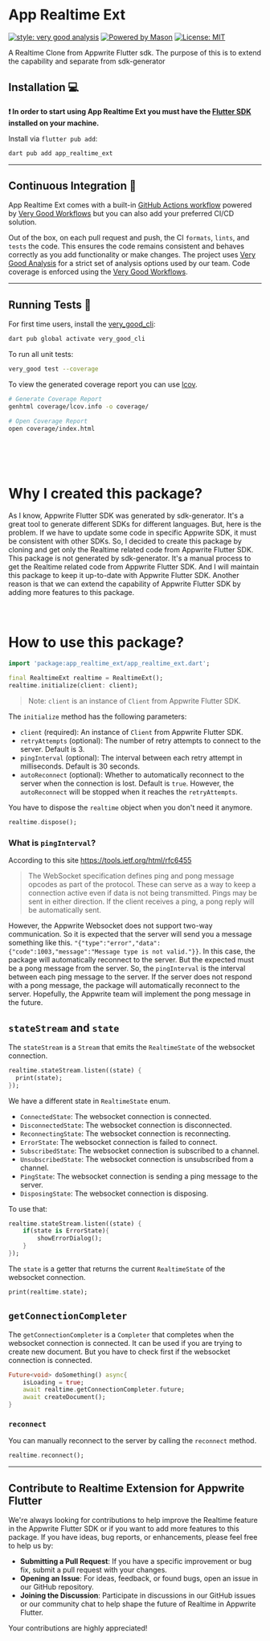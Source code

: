# App Realtime Ext

[![style: very good analysis][very_good_analysis_badge]][very_good_analysis_link]
[![Powered by Mason](https://img.shields.io/endpoint?url=https%3A%2F%2Ftinyurl.com%2Fmason-badge)](https://github.com/felangel/mason)
[![License: MIT][license_badge]][license_link]

A Realtime Clone from Appwrite Flutter sdk. The purpose of this is to extend the capability and separate from sdk-generator

## Installation 💻

**❗ In order to start using App Realtime Ext you must have the [Flutter SDK][flutter_install_link] installed on your machine.**

Install via `flutter pub add`:

```sh
dart pub add app_realtime_ext
```

---

## Continuous Integration 🤖

App Realtime Ext comes with a built-in [GitHub Actions workflow][github_actions_link] powered by [Very Good Workflows][very_good_workflows_link] but you can also add your preferred CI/CD solution.

Out of the box, on each pull request and push, the CI `formats`, `lints`, and `tests` the code. This ensures the code remains consistent and behaves correctly as you add functionality or make changes. The project uses [Very Good Analysis][very_good_analysis_link] for a strict set of analysis options used by our team. Code coverage is enforced using the [Very Good Workflows][very_good_coverage_link].

---

## Running Tests 🧪

For first time users, install the [very_good_cli][very_good_cli_link]:

```sh
dart pub global activate very_good_cli
```

To run all unit tests:

```sh
very_good test --coverage
```

To view the generated coverage report you can use [lcov](https://github.com/linux-test-project/lcov).

```sh
# Generate Coverage Report
genhtml coverage/lcov.info -o coverage/

# Open Coverage Report
open coverage/index.html
```

[flutter_install_link]: https://docs.flutter.dev/get-started/install
[github_actions_link]: https://docs.github.com/en/actions/learn-github-actions
[license_badge]: https://img.shields.io/badge/license-MIT-blue.svg
[license_link]: https://opensource.org/licenses/MIT
[logo_black]: https://raw.githubusercontent.com/VGVentures/very_good_brand/main/styles/README/vgv_logo_black.png#gh-light-mode-only
[logo_white]: https://raw.githubusercontent.com/VGVentures/very_good_brand/main/styles/README/vgv_logo_white.png#gh-dark-mode-only
[mason_link]: https://github.com/felangel/mason
[very_good_analysis_badge]: https://img.shields.io/badge/style-very_good_analysis-B22C89.svg
[very_good_analysis_link]: https://pub.dev/packages/very_good_analysis
[very_good_cli_link]: https://pub.dev/packages/very_good_cli
[very_good_coverage_link]: https://github.com/marketplace/actions/very-good-coverage
[very_good_ventures_link]: https://verygood.ventures
[very_good_ventures_link_light]: https://verygood.ventures#gh-light-mode-only
[very_good_ventures_link_dark]: https://verygood.ventures#gh-dark-mode-only
[very_good_workflows_link]: https://github.com/VeryGoodOpenSource/very_good_workflows

<br>
<br>
<br>

# Why I created this package?

As I know, Appwrite Flutter SDK was generated by sdk-generator. It's a great tool to generate different SDKs for different languages. But, here is the problem. If we have to update some code in specific Appwrite SDK, it must be consistent with other SDKs. So, I decided to create this package by cloning and get only the Realtime related code from Appwrite Flutter SDK. This package is not generated by sdk-generator. It's a manual process to get the Realtime related code from Appwrite Flutter SDK. And I will maintain this package to keep it up-to-date with Appwrite Flutter SDK. Another reason is that we can extend the capability of Appwrite Flutter SDK by adding more features to this package.
<br>
<br>
<br>

# How to use this package?

```dart
import 'package:app_realtime_ext/app_realtime_ext.dart';

final RealtimeExt realtime = RealtimeExt();
realtime.initialize(client: client);
```

> Note: `client` is an instance of `Client` from Appwrite Flutter SDK.

The `initialize` method has the following parameters:

- `client` (required): An instance of `Client` from Appwrite Flutter SDK.
- `retryAttempts` (optional): The number of retry attempts to connect to the server. Default is 3.
- `pingInterval` (optional): The interval between each retry attempt in milliseconds. Default is 30 seconds.
- `autoReconnect` (optional): Whether to automatically reconnect to the server when the connection is lost. Default is `true`. However, the `autoReconnect` will be stopped when it reaches the `retryAttempts`.
  <br>

You have to dispose the `realtime` object when you don't need it anymore.

```dart
realtime.dispose();
```

### What is `pingInterval`?

According to this site https://tools.ietf.org/html/rfc6455

> The WebSocket specification defines ping and pong message opcodes as part of the protocol. These can serve as a way to keep a connection active even if data is not being transmitted.
> Pings may be sent in either direction. If the client receives a ping, a pong reply will be automatically sent.

However, the Appwrite Websocket does not support two-way communication. So it is expected that the server will send you a message something like this. `"{"type":"error","data":{"code":1003,"message":"Message type is not valid."}}`. In this case, the package will automatically reconnect to the server. But the expected must be a pong message from the server. So, the `pingInterval` is the interval between each ping message to the server. If the server does not respond with a pong message, the package will automatically reconnect to the server. Hopefully, the Appwrite team will implement the pong message in the future.

## `stateStream` and `state`

The `stateStream` is a `Stream` that emits the `RealtimeState` of the websocket connection.

```dart
realtime.stateStream.listen((state) {
  print(state);
});

```

We have a different state in `RealtimeState` enum.

- `ConnectedState`: The websocket connection is connected.
- `DisconnectedState`: The websocket connection is disconnected.
- `ReconnectingState`: The websocket connection is reconnecting.
- `ErrorState`: The websocket connection is failed to connect.
- `SubscribedState`: The websocket connection is subscribed to a channel.
- `UnsubscribedState`: The websocket connection is unsubscribed from a channel.
- `PingState`: The websocket connection is sending a ping message to the server.
- `DisposingState`: The websocket connection is disposing.

To use that:

```dart
realtime.stateStream.listen((state) {
    if(state is ErrorState){
        showErrorDialog();
    }
});

```

The `state` is a getter that returns the current `RealtimeState` of the websocket connection.

```dart
print(realtime.state);
```

## `getConnectionCompleter`

The `getConnectionCompleter` is a `Completer` that completes when the websocket connection is connected. It can be used if you are trying to create new document. But you have to check first if the websocket connection is connected.

```dart
Future<void> doSomething() async{
    isLoading = true;
    await realtime.getConnectionCompleter.future;
    await createDocument();
}
```

### `reconnect`

You can manually reconnect to the server by calling the `reconnect` method.

```dart
realtime.reconnect();
```

---

## Contribute to Realtime Extension for Appwrite Flutter

We're always looking for contributions to help improve the Realtime feature in the Appwrite Flutter SDK or if you want to add more features to this package. If you have ideas, bug reports, or enhancements, please feel free to help us by:

- **Submitting a Pull Request**: If you have a specific improvement or bug fix, submit a pull request with your changes.
- **Opening an Issue**: For ideas, feedback, or found bugs, open an issue in our GitHub repository.
- **Joining the Discussion**: Participate in discussions in our GitHub issues or our community chat to help shape the future of Realtime in Appwrite Flutter.

Your contributions are highly appreciated!

